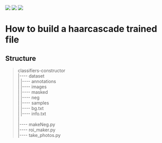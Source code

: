 [![](https://img.shields.io/badge/python-3.8.5-blue.svg?&logo=python&logoColor=yellow)](https://www.python.org/downloads/release/python-385/) [![](https://img.shields.io/badge/OpenCV-3.4.0-blue?&logo=opencv&logoColor=red)](https://docs.opencv.org/3.4.0/index.html) [![](https://img.shields.io/badge/Docker-20.10.14-blue?&logo=Docker&logoColor=blue)](https://hub.docker.com/repository/docker/l22chi/opencv-ubuntu)

# How to build a haarcascade trained file


## Structure

>classifiers-constructor<br>
>    |---- dataset<br>
>    |        |---- annotations<br>
>    |        |---- images<br>
>    |               |---- masked<br>
>    |               |---- neg<br>
>    |               |---- samples<br>
>    |               |---- bg.txt<br>
>    |               |---- info.txt<br>
>    |<br>
>    |---- makeNeg.py<br>
>    |---- roi_maker.py<br>
>    |---- take_photos.py<br>